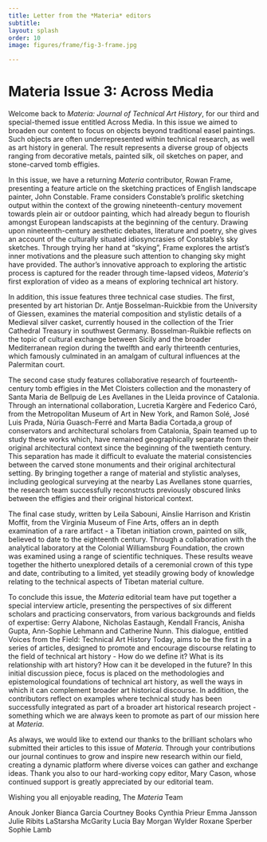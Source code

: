 ```yaml
---
title: Letter from the *Materia* editors
subtitle: 
layout: splash
order: 10
image: figures/frame/fig-3-frame.jpg

---
```


# Materia Issue 3: Across Media

Welcome back to *Materia: Journal of Technical Art History*, for our third and special-themed issue entitled Across Media. In this issue we aimed to  broaden our content to focus on objects beyond traditional easel paintings.  Such objects are often underrepresented within technical research, as well as art history in general. The result represents a diverse group of objects ranging from decorative metals, painted silk, oil sketches on paper, and stone-carved tomb effigies.

In this issue, we have a returning *Materia* contributor, Rowan Frame, presenting a feature article on the sketching practices of English landscape painter, John Constable. Frame  considers Constable’s prolific sketching output within the context of the growing nineteenth-century movement towards plein air or outdoor painting, which had already begun to flourish amongst European landscapists at the beginning of the century. Drawing upon nineteenth-century aesthetic debates, literature and poetry, she gives an account of the culturally situated idiosyncrasies of Constable’s sky sketches. Through trying her hand at “skying”, Frame explores the artist’s inner motivations and the pleasure such attention to changing  sky might have provided. The author’s innovative approach to exploring the artistic process is captured for the reader through time-lapsed videos, *Materia's* first  exploration of video as a means of exploring technical art history.

In addition, this issue features three technical case studies. The first, presented by art historian Dr. Antje Bosselman-Ruickbie from the University of Giessen, examines the material composition and stylistic details of a Medieval silver casket, currently housed in the collection of the Trier Cathedral Treasury in southwest Germany. Bosselman-Ruikbie reflects on the topic of cultural exchange between Sicily and the broader Mediterranean region during the twelfth and early thirteenth centuries, which famously culminated in an amalgam of cultural influences at the Palermitan court. 

The second case study features collaborative research of fourteenth-century tomb effigies in the Met Cloisters collection and the monastery of Santa Maria de Bellpuig de Les Avellanes in the Lleida province of Catalonia.  Through an international collaboration, Lucretia Kargère and Federico Caró, from the Metropolitan Museum of Art in New York, and Ramon Solé, José Luis Prada, Núria Guasch-Ferré and Marta Badia Cortada,a group of conservators and architectural scholars from Catalonia, Spain teamed up to study these works which, have remained geographically separate from their original architectural context since the beginning of the twentieth century. This separation  has made it difficult to evaluate the material consistencies between the carved stone monuments and their original architectural setting. By bringing together a range of material and stylistic analyses, including geological surveying at the nearby Las Avellanes stone quarries, the research team successfully reconstructs previously obscured links between the effigies and their original historical context. 

The final case study, written by Leila Sabouni, Ainslie Harrison and Kristin Moffit, from the Virginia Museum of Fine Arts, offers an in depth examination of a rare artifact - a Tibetan initiation crown, painted on silk, believed to date to the eighteenth century. Through a collaboration with the analytical laboratory at the Colonial Williamsburg Foundation, the crown was examined using a range of scientific techniques. These results weave together the hitherto unexplored details of a ceremonial crown of this type and date, contributing to a limited, yet steadily growing body of knowledge relating to the technical aspects of Tibetan material culture.

To conclude this issue, the *Materia* editorial team have put together a special interview article, presenting the perspectives of six different scholars and practicing conservators, from various backgrounds and fields of expertise: Gerry Alabone, Nicholas Eastaugh, Kendall Francis, Anisha Gupta, Ann-Sophie Lehmann and Catherine Nunn. This dialogue, entitled Voices from the Field: Technical Art History Today, aims to be the first in a series of articles, designed to promote and encourage discourse relating to the field of technical art history - How do we define it? What is its relationship with art history? How can it be developed in the future? In this initial discussion piece, focus is placed on the methodologies and epistemological foundations of technical art history, as well the ways in which it can complement broader art historical discourse. In addition, the contributors reflect on examples where technical study has been successfully integrated as part of a broader art historical research project - something which we are always keen to promote as part of our mission here at *Materia*. 

As always, we would like to extend our thanks to the brilliant scholars who submitted their articles to this issue of *Materia*. Through your contributions our journal continues to grow and inspire new research within our field, creating a dynamic platform where diverse voices can gather and exchange ideas. Thank you also to our hard-working copy editor, Mary Cason, whose continued support is greatly appreciated by our editorial team.             
 

Wishing you all enjoyable reading,
The *Materia* Team




Anouk Jonker
Bianca Garcia
‍Courtney Books
‍Cynthia Prieur
‍Emma Jansson
‍Julie Ribits
‍LaStarsha McGarity
‍Lucia Bay
‍Morgan Wylder
‍Roxane Sperber
‍Sophie Lamb